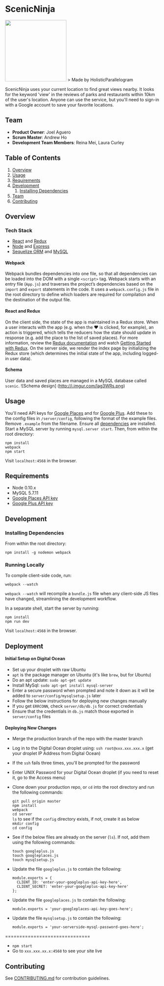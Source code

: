 # ScenicNinja
<img src="http://i.imgur.com/V8qVGvy.png" height="200px" width="200px"/>
> Made by HolisticParallelogram

ScenicNinja uses your current location to find great views nearby. It looks for the keyword 'view' in the reviews of parks and restaurants within 10km of the user's location. Anyone can use the service, but you'll need to sign-in with a Google account to save your favorite locations.

## Team

  - __Product Owner__: Joel Aguero
  - __Scrum Master__: Andrew Ho
  - __Development Team Members__: Reina Mei, Laura Curley

## Table of Contents

1. [Overview](#overview)
2. [Usage](#usage)
3. [Requirements](#requirements)
4. [Development](#development)
    1. [Installing Dependencies](#installing-dependencies)
5. [Team](#team)
6. [Contributing](#contributing)

## Overview

### Tech Stack
- [React](https://facebook.github.io/react/) and [Redux](http://redux.js.org/)
- [Node](https://nodejs.org/en/) and [Express](http://expressjs.com/)
- [Sequelize ORM](http://docs.sequelizejs.com/en/latest/) and [MySQL](https://www.mysql.com/)

#### Webpack
Webpack bundles dependencies into one file, so that all dependencies can be loaded into the DOM with a single `<script>` tag.  Webpack starts with an entry file (`App.js`) and traverses the project’s dependencies based on the `import` and `export` statements in the code. It uses a `webpack.config.js` file in the root directory to define which loaders are required for compilation and the destination of the output file.

#### React and Redux
On the client side, the state of the app is maintained in a Redux store. When a user interacts with the app (e.g. when the &hearts; is clicked, for example), an action is triggered, which tells the reducers how the state should update in response (e.g. add the place to the list of saved places). For more information, review the [Redux documentation](http://redux.js.org/index.html) and watch [Getting Started with Redux](https://egghead.io/series/getting-started-with-redux).
On the server side, we render the index page by initializing the Redux store (which determines the initial state of the app, including logged-in user data).

#### Schema
User data and saved places are managed in a MySQL database called `scenic`.
![Schema design]
(http://i.imgur.com/lag3WRs.png)

## Usage
You'll need API keys for [Google Places](https://developers.google.com/places/web-service/get-api-key) and for [Google Plus](https://developers.google.com/+/web/api/rest/oauth#acquiring-and-using-an-api-key). Add these to the config files in `/server/config`, following the format of the example files. Remove `.example` from the filename.
Ensure all [dependencies](#installing-dependencies) are installed. Start a MySQL server by running `mysql.server start`. Then, from within the root directory:
```
npm install
webpack
npm start
```

Visit `localhost:4568` in the browser.

## Requirements

- Node 0.10.x
- MySQL 5.7.11
- [Google Places API key](https://developers.google.com/places/web-service/get-api-key)
- [Google Plus API key](https://developers.google.com/+/web/api/rest/oauth#acquiring-and-using-an-api-key)

## Development

### Installing Dependencies

From within the root directory:

```
npm install -g nodemon webpack
```

### Running Locally

To compile client-side code, run:
```
webpack --watch
```
`webpack --watch` will recompile a `bundle.js` file when any client-side JS files have changed, streamlining the development workflow.

In a separate shell, start the server by running:
```
npm install
npm run dev
```

Visit `localhost:4568` in the browser.

## Deployment
#### Initial Setup on Digital Ocean
- Set up your droplet with raw Ubuntu
- `apt` is the package manager on Ubuntu (it's like `brew`, but for Ubuntu)
- Do an apt update:  `sudo apt-get update`
- Install MySql:  `sudo apt-get install mysql-server`
- Enter a secure password when prompted and note it down as it will be added to `server/config/mysqlsetup.js` later
- Follow the below instructions for deploying new changes manually
- If you get `ERRCONN`, check `server/db/db.js` for correct credentials
- Ensure that the credentials in `db.js` match those exported in `server/config` files

#### Deploying New Changes
- Merge the production branch of the repo with the master branch
- Log in to the Digital Ocean droplet using: `ssh root@xxx.xxx.xxx.x` (get your droplet IP Address from Digital Ocean)
- If the `ssh` fails three times, you'll be prompted for the password
- Enter UNIX Password for your Digital Ocean droplet (if you need to reset it, go to the Access menu)
- Clone down your production repo, or `cd` into the root directory and run the following commands:

   `git pull origin master`  
   `npm install`  
   `webpack`  
   `cd server`  
   `ls` to see if the `config` directory exists, if not, create it as below  
   `mkdir config`  
   `cd config`  

- See if the below files are already on the server (`ls`). If not, add them using the following commands:

   `touch googleplus.js`  
   `touch googleplaces.js`  
   `touch mysqlsetup.js`  

- Update the file `googleplus.js` to contain the following:  
   ```
   module.exports = {  
     CLIENT_ID: 'enter-your-googleplus-api-key-here',  
     CLIENT_SECRET: 'enter-your-googleplus-api-key-here'  
   };
   ```

- Update the file `googleplaces.js` to contain the following:  
   ```
   module.exports = 'your-googleplaces-api-key-goes-here';  
   ```

- Update the file `mysqlsetup.js` to contain the following:  
   ```
   module.exports = 'your-serverside-mysql-password-goes-here';  
   ```

==============================

- `npm start`
- Go to `xxx.xxx.xx.x:4568` to see your site live


## Contributing

See [CONTRIBUTING.md](CONTRIBUTING.md) for contribution guidelines.
